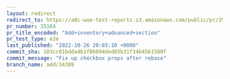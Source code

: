 ```yaml
---
layout: redirect
redirect_to: https://a8c-woo-test-reports.s3.amazonaws.com/public/pr/35164/e2e/index.html
pr_number: 35164
pr_title_encoded: "Add+inventory+advanced+section"
pr_test_type: e2e
last_published: "2022-10-26 20:03:10 +0000"
commit_sha: 103cc01bdda4b1f86894ded05b31f34b4561580f
commit_message: "Fix up checkbox props after rebase"
branch_name: add/34389
---
```

